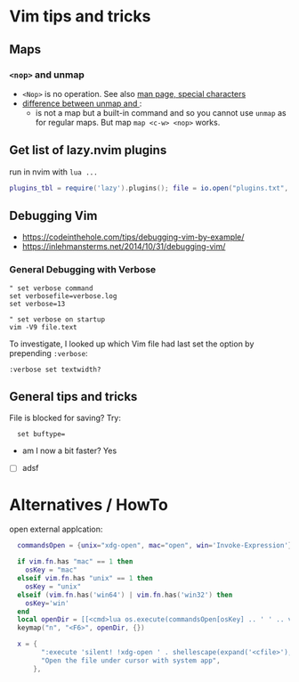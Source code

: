 # Vim tips and tricks

## Maps

### `<nop>` and unmap

- `<Nop>` is no operation. See also [man page, special characters](https://neovim.io/doc/user/map.html#%3Amap-special-chars) 
- [difference between unmap and <nop>](https://vi.stackexchange.com/a/16393):
  * <c-w> is not a map but a built-in command and so you cannot use `unmap` as for regular maps. But map `map <c-w> <nop>` works.

## Get list of lazy.nvim plugins

run in nvim with `lua ...`

```lua
plugins_tbl = require('lazy').plugins(); file = io.open("plugins.txt", "a"); io.output(file) for k, v in pairs(plugins_tbl) do io.write(v[1], '\n') end; io.close(file)
```

## Debugging Vim

- https://codeinthehole.com/tips/debugging-vim-by-example/
- https://inlehmansterms.net/2014/10/31/debugging-vim/

### General Debugging with Verbose

```vim
" set verbose command
set verbosefile=verbose.log
set verbose=13

" set verbose on startup
vim -V9 file.text
```

To investigate, I looked up which Vim file had last set the option by prepending `:verbose`:

```vim
:verbose set textwidth?
```

## General tips and tricks

File is blocked for saving? Try:

```viml
  set buftype=
```

- am I now a bit faster? Yes

- [ ] adsf

# Alternatives / HowTo

open external applcation:

```lua
  commandsOpen = {unix="xdg-open", mac="open", win='Invoke-Expression'}

  if vim.fn.has "mac" == 1 then
    osKey = "mac"
  elseif vim.fn.has "unix" == 1 then
    osKey = "unix"
  elseif (vim.fn.has('win64') | vim.fn.has('win32') then
    osKey='win'
  end
  local openDir = [[<cmd>lua os.execute(commandsOpen[osKey] .. ' ' .. vim.fn.shellescape(vim.fn.fnamemodify(vim.fn.expand('<sfile>'), ':p'))); vim.cmd "redraw!"<cr>]]
  keymap("n", "<F6>", openDir, {})

  x = {
        ":execute 'silent! !xdg-open ' . shellescape(expand('<cfile>'), 1)<CR>",
        "Open the file under cursor with system app",
      },

```
